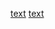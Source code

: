 [text](https://dima-karp.github.io/rsschool-cv/)
[text](https://dima-karp.github.io/rsschool-cv/cv)
